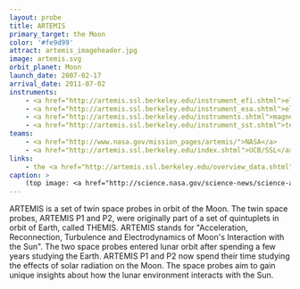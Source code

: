 ```yaml
---
layout: probe
title: ARTEMIS
primary_target: the Moon
color: '#fe9d99'
attract: artemis_imageheader.jpg
image: artemis.svg
orbit_planet: Moon
launch_date: 2007-02-17
arrival_date: 2011-07-02
instruments:
    - <a href="http://artemis.ssl.berkeley.edu/instrument_efi.shtml">electric field sensors</a>
    - <a href="http://artemis.ssl.berkeley.edu/instrument_esa.shtml">electrostatic analyzers</a>
    - <a href="http://artemis.ssl.berkeley.edu/instruments.shtml">magnetometers</a>
    - <a href="http://artemis.ssl.berkeley.edu/instrument_sst.shtml">telescopes</a>
teams:
    - <a href="http://www.nasa.gov/mission_pages/artemis/">NASA</a>
    - <a href="http://artemis.ssl.berkeley.edu/index.shtml">UCB/SSL</a>
links:
    - the <a href="http://artemis.ssl.berkeley.edu/overview_data.shtml">data hub</a> for ARTEMIS
caption: >
    (top image: <a href="http://science.nasa.gov/science-news/science-at-nasa/2009/17dec_whenaurorascollide/">colliding auroras</a> as seen by the THEMIS space probes, Toshi Nishimura/UCLA)
---
```

ARTEMIS is a set of twin space probes in orbit of the Moon. The twin space probes, ARTEMIS P1 and P2, were originally part of a set of quintuplets in orbit of Earth, called THEMIS. ARTEMIS stands for "Acceleration, Reconnection, Turbulence and Electrodynamics of Moon's Interaction with the Sun". The two space probes entered lunar orbit after spending a few years studying the Earth. ARTEMIS P1 and P2 now spend their time studying the effects of solar radiation on the Moon. The space probes aim to gain unique insights about how the lunar environment interacts with the Sun.